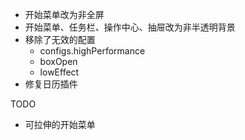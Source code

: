 - 开始菜单改为非全屏
- 开始菜单、任务栏、操作中心、抽屉改为非半透明背景
- 移除了无效的配置
    - configs.highPerformance
    - boxOpen
    - lowEffect
- 修复日历插件

TODO
- 可拉伸的开始菜单

